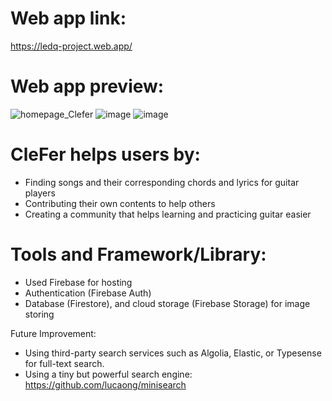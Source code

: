 # Web app link: 
https://ledq-project.web.app/

# Web app preview:
![homepage_Clefer](https://github.com/user-attachments/assets/80c252ad-61ec-4fb9-b32e-9601db980831)
![image](https://github.com/user-attachments/assets/e1b6fe9e-3276-437d-a377-9c2a04837414)
![image](https://github.com/user-attachments/assets/9cda3d74-b273-4ef1-af34-30ba1cc684ea)



# CleFer helps users by:
- Finding songs and their corresponding chords and lyrics for guitar players
- Contributing their own contents to help others
- Creating a community that helps learning and practicing guitar easier

# Tools and Framework/Library: 
- Used Firebase for hosting
- Authentication (Firebase Auth)
- Database (Firestore), and cloud storage (Firebase Storage) for image storing


Future Improvement: 
- Using third-party search services such as Algolia, Elastic, or Typesense for full-text search. 
- Using a tiny but powerful search engine: https://github.com/lucaong/minisearch



